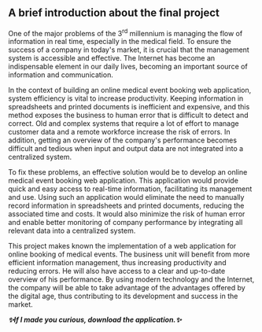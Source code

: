 A brief introduction about the final project
---------------------

One of the major problems of the 3<sup>rd</sup> millennium is managing the flow of information in real time, especially in the medical field. To ensure the success of a company in today's market, it is crucial that the management system is accessible and effective. The Internet has become an indispensable element in our daily lives, becoming an important source of information and communication.
 
In the context of building an online medical event booking web application, system efficiency is vital to increase productivity. Keeping information in spreadsheets and printed documents is inefficient and expensive, and this method exposes the business to human error that is difficult to detect and correct. Old and complex systems that require a lot of effort to manage customer data and a remote workforce increase the risk of errors. In addition, getting an overview of the company's performance becomes difficult and tedious when input and output data are not integrated into a centralized system.
 
To fix these problems, an effective solution would be to develop an online medical event booking web application. This application would provide quick and easy access to real-time information, facilitating its management and use. Using such an application would eliminate the need to manually record information in spreadsheets and printed documents, reducing the associated time and costs. It would also minimize the risk of human error and enable better monitoring of company performance by integrating all relevant data into a centralized system.
 
This project makes known the implementation of a web application for online booking of medical events. The business unit will benefit from more efficient information management, thus increasing productivity and reducing errors. He will also have access to a clear and up-to-date overview of his performance. By using modern technology and the Internet, the company will be able to take advantage of the advantages offered by the digital age, thus contributing to its development and success in the market.

<b><i>✨If I made you curious, download the application.✨</i></b>
